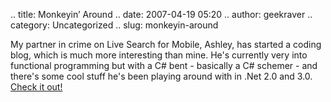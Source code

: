 .. title: Monkeyin’ Around
.. date: 2007-04-19 05:20
.. author: geekraver
.. category: Uncategorized
.. slug: monkeyin-around

My partner in crime on Live Search for Mobile, Ashley, has started a
coding blog, which is much more interesting than mine. He's currently
very into functional programming but with a C\# bent - basically a C\#
schemer - and there's some cool stuff he's been playing around with in
.Net 2.0 and 3.0. [Check it out!](http://blogs.msdn.com/b/ashleyf/)